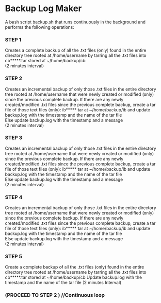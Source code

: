 # Backup Log Maker
A bash script backup.sh that runs continuously in the background and performs the following operations:

### STEP 1 
Creates a complete backup of all the .txt files (only) found in the entire directory tree rooted at /home/username by tarring all the .txt files into cb*****.tar stored at ~/home/backup/cb  
 (2 minutes interval) 

### STEP 2 
Creates an incremental backup of only those .txt files in the entire directory tree rooted at /home/username that were newly created or modified (only) since the previous complete backup. If there are any newly created/modified .txt files since the previous complete backup, create a tar  file of those text files (only): ib***** tar at ~/home/backup/ib and update backup.log with the timestamp and the name of the tar file  
Else update backup.log with the timestamp and a message  
 (2 minutes interval) 

### STEP 3 
Creates an incremental backup of only those .txt files in the entire directory tree rooted at /home/username that were newly created or modified (only) since the previous complete backup. If there are any newly created/modified .txt files since the previous complete backup, create a tar  file of those text files (only): ib***** tar at ~/home/backup/ib and update backup.log with the timestamp and the name of the tar file  
Else update backup.log with the timestamp and a message  
 (2 minutes interval) 

### STEP 4 
Creates an incremental backup of only those .txt files in the entire directory tree rooted at /home/username that were newly created or modified (only) since the previous complete backup. If there are any newly created/modified .txt files since the previous complete backup, create a tar  file of those text files (only): ib***** tar at ~/home/backup/ib and update backup.log with the timestamp and the name of the tar file  
Else update backup.log with the timestamp and a message  
 (2 minutes interval) 

### STEP 5 
Create a complete backup of all the .txt files (only) found in the entire directory tree rooted at /home/username by tarring all the .txt files into cb*****.tar stored at ~/home/backup/cb  Update backup.log with the timestamp and the name of the tar file
 (2 minutes Interval) 

### (PROCEED TO STEP 2 ) //Continuous loop
